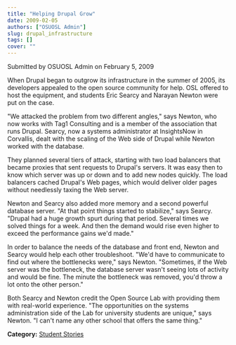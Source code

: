 ```yaml
---
title: "Helping Drupal Grow"
date: 2009-02-05
authors: ["OSUOSL Admin"]
slug: drupal_infrastructure
tags: []
cover: ""
---
```


Submitted by OSUOSL Admin on February 5, 2009

When Drupal began to outgrow its infrastructure in the summer of 2005, its developers appealed to the open source
community for help. OSL offered to host the equipment, and students Eric Searcy and Narayan Newton were put on the case.

"We attacked the problem from two different angles," says Newton, who now works with Tag1 Consulting and is a member of
the association that runs Drupal. Searcy, now a systems administrator at InsightsNow in Corvallis, dealt with the
scaling of the Web side of Drupal while Newton worked with the database.

They planned several tiers of attack, starting with two load balancers that became proxies that sent requests to
Drupal's servers. It was easy then to know which server was up or down and to add new nodes quickly. The load balancers
cached Drupal's Web pages, which would deliver older pages without needlessly taxing the Web server.

Newton and Searcy also added more memory and a second powerful database server. "At that point things started to
stabilize," says Searcy. "Drupal had a huge growth spurt during that period. Several times we solved things for a week.
And then the demand would rise even higher to exceed the performance gains we'd made."

In order to balance the needs of the database and front end, Newton and Searcy would help each other troubleshoot. "We'd
have to communicate to find out where the bottlenecks were," says Newton. "Sometimes, if the Web server was the
bottleneck, the database server wasn't seeing lots of activity and would be fine. The minute the bottleneck was removed,
you'd throw a lot onto the other person."

Both Searcy and Newton credit the Open Source Lab with providing them with real-world experience. "The opportunities on
the systems administration side of the Lab for university students are unique," says Newton. "I can't name any other
school that offers the same thing."

**Category:** [Student Stories](/student-stories)
